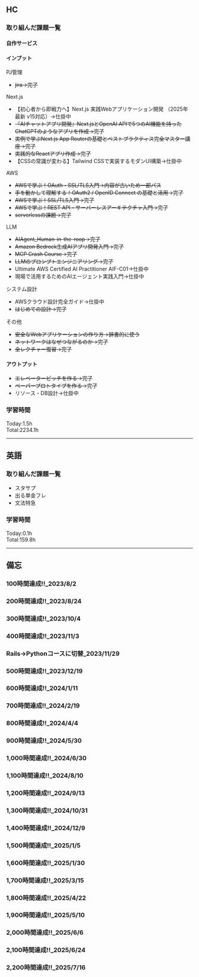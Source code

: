 ## HC
### 取り組んだ課題一覧
#### 自作サービス
#### インプット

 PJ管理

- ~~jira→完了~~

Next.js

- 【初心者から即戦力へ】Next.js 実践Webアプリケーション開発 （2025年最新 v15対応）→仕掛中
- ~~『AIチャットアプリ開発』Next.jsとOpenAI APIで5つのAI機能を持ったChatGPTのようなアプリを作成→完了~~
- ~~実例で学ぶNext.js App Routerの基礎とベストプラクティス完全マスター講座→完了~~
- ~~実践的なReactアプリ作成→完了~~
- 【CSSの常識が変わる】Tailwind CSSで実装するモダンUI構築→仕掛中

AWS

- ~~AWSで学ぶ！OAuth・SSL/TLS入門→内容が古いため一部パス~~
- ~~手を動かして理解する！OAuth2 / OpenID Connect の基礎と活用→完了~~
- ~~AWSで学ぶ！SSL/TLS入門→完了~~
- ~~AWSで学ぶ！REST API・サーバーレスアーキテクチャ入門→完了~~
- ~~serverlessの課題→完了~~

LLM

- ~~AIAgent_Human-in-the-roop→完了~~
- ~~Amazon Bedrock生成AIアプリ開発入門→完了~~
- ~~MCP Crash Course→完了~~
- ~~LLMのプロンプトエンジニアリング→完了~~
- Ultimate AWS Certified AI Practitioner AIF-C01→仕掛中
- 現場で活用するためのAIエージェント実践入門→仕掛中

システム設計
- AWSクラウド設計完全ガイド→仕掛中
- ~~はじめての設計→完了~~

その他

- ~~安全なWebアプリケーションの作り方→辞書的に使う~~
- ~~ネットワークはなぜつながるのか→完了~~
- ~~全レクチャー復習→完了~~

#### アウトプット

- ~~エレベーターピッチを作る→完了~~
- ~~ペーパープロトタイプを作る→完了~~
- リソース・DB設計→仕掛中


### 学習時間
Today:1.5h<br>
Total:2234.1h

------------------------------------------
## 英語
### 取り組んだ課題一覧
- スタサプ
- 出る単金フレ
- 文法特急

### 学習時間
Today:0.1h<br>
Total:159.8h

------------------------------------------
## 備忘
### 100時間達成!!_2023/8/2
### 200時間達成!!_2023/8/24
### 300時間達成!!_2023/10/4
### 400時間達成!!_2023/11/3
### Rails→Pythonコースに切替_2023/11/29
### 500時間達成!!_2023/12/19
### 600時間達成!!_2024/1/11
### 700時間達成!!_2024/2/19
### 800時間達成!!_2024/4/4
### 900時間達成!!_2024/5/30
### 1,000時間達成!!_2024/6/30
### 1,100時間達成!!_2024/8/10
### 1,200時間達成!!_2024/9/13
### 1,300時間達成!!_2024/10/31
### 1,400時間達成!!_2024/12/9
### 1,500時間達成!!_2025/1/5
### 1,600時間達成!!_2025/1/30
### 1,700時間達成!!_2025/3/15
### 1,800時間達成!!_2025/4/22
### 1,900時間達成!!_2025/5/10
### 2,000時間達成!!_2025/6/6
### 2,100時間達成!!_2025/6/24
### 2,200時間達成!!_2025/7/16